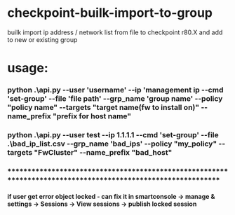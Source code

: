 # checkpoint-builk-import-to-group
builk import ip address / network list from file to checkpoint r80.X and add to new or existing group
# usage:
### python .\api.py --user 'username' --ip 'management ip --cmd 'set-group' --file 'file path' --grp_name 'group name' --policy "policy name" --targets "target name(fw to install on)" --name_prefix "prefix for host name"
### python .\api.py --user test --ip 1.1.1.1 --cmd 'set-group' --file .\bad_ip_list.csv --grp_name 'bad_ips' --policy "my_policy" --targets "FwCluster" --name_prefix "bad_host"

### ************************************************************************************************************
#### if user get error object locked - can fix it in smartconsole -> manage & settings -> Sessions -> View sessions -> publish locked session

